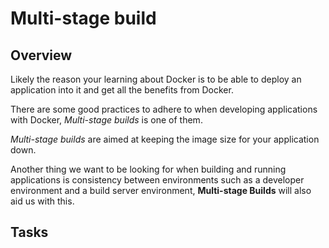 # Multi-stage build

## Overview

Likely the reason your learning about Docker is to be able to deploy an application into it and get all the benefits from Docker. 

There are some good practices to adhere to when developing applications with Docker, *Multi-stage builds* is one of them. 

*Multi-stage builds* are aimed at keeping the image size for your application down. 

Another thing we want to be looking for when building and running applications is consistency between environments such as a developer environment and a build server environment, **Multi-stage Builds** will also aid us with this.



## Tasks